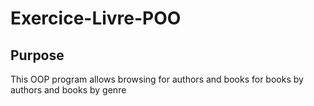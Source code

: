 # Exercice-Livre-POO

## Purpose

This OOP program allows browsing for authors and books for books by authors and books by genre
